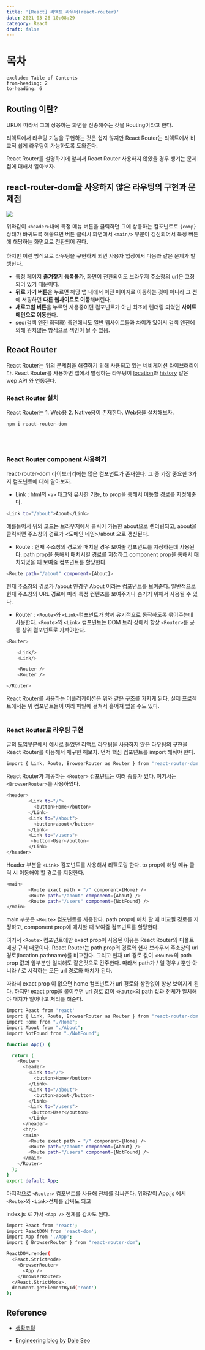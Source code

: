 ```yaml
---
title: '[React] 리액트 라우터(react-router)'
date: 2021-03-26 10:08:29
category: React
draft: false
---
```


# 목차

```toc
exclude: Table of Contents
from-heading: 2
to-heading: 6
```

## Routing 이란?

URL에 따라서 그에 상응하는 화면을 전송해주는 것을 Routing이라고 한다.

리액트에서 라우팅 기능을 구현하는 것은 쉽지 않지만 React Router는 리액트에서 비교적 쉽게 라우팅이 가능하도록 도와준다.

React Router를 설명하기에 앞서서 React Router 사용하지 않았을 경우 생기는 문제점에 대해서 알아보자.

## react-router-dom을 사용하지 않은 라우팅의 구현과 문제점 

![](./images/react-route.png)

위와같이 `<header>`내에 특정 메뉴 버튼을 클릭하면 그에 상응하는 컴포넌트로 `{comp}` 상태가 바뀌도록 해놓으면 버튼 클릭시 화면에서 `<main/>` 부분이 갱신되어서 특정 버튼에 해당하는 화면으로 전환되어 진다.  
<br/>
하지만 이런 방식으로 라우팅을 구현하게 되면 사용자 입장에서 다음과 같은 문제가 발생한다.

- 특정 페이지 **즐겨찾기 등록불가**, 화면이 전환되어도 브라우저 주소창의 url은 고정되어 있기 때문이다.
- **뒤로 가기 버튼**을 누르면 해당 앱 내에서 이전 페이지로 이동하는 것이 아니라 그 전에 서핑하던 **다른 웹사이트로 이동**해버린다.
- **새로고침 버튼**을 누르면 사용중이던 컴포넌트가 아닌 최초에 렌더링 되었던 **사이트 메인으로 이동**한다. 
- seo(검색 엔진 최적화) 측면에서도 일반 웹사이트들과 차이가 있어서 검색 엔진에 의해 원치않는 방식으로 색인이 될 수 있음.

## React Router 

React Router는 위의 문제점을 해결하기 위해 사용되고 있는 네비게이션 라이브러리이다. React Router를 사용하면 앱에서 발생하는 라우팅이 [location](https://developer.mozilla.org/ko/docs/Web/API/Location)과 [history](https://developer.mozilla.org/ko/docs/Web/API/History) 같은 wep API 와 연동된다.

### React Router 설치

React Router는 1. Web용 2. Native용이 존재한다. Web용을 설치해보자.

```sh
npm i react-router-dom
```
<br/>
<br/>

### React Router component 사용하기

react-router-dom 라이브러리에는 많은 컴포넌트가 존재한다. 그 중 가장 중요한 3가지 컴포넌트에 대해 알아보자.

- Link  : html의 `<a>` 태그와 유사한 기능, to prop을 통해서 이동할 경로를 지정해준다.
```sh
<Link to="/about">About</Link>
```
예를들어서 위의 코드는 브라우저에서 클릭이 가능한 about으로 렌더링되고, about을 클릭하면 주소창의 경로가 <도메인 네임>/about 으로 갱신된다. 

- Route : 현재 주소창의 경로와 매치될 경우 보여줄 컴포넌트를 지정하는데 사용된다. path prop을 통해서 매치시킬 경로를 지정하고 component prop을 통해서 매치되었을 때 보여줄 컴포넌트를 할당한다. 
```sh
<Route path="/about" component={About}>
```
현재 주소창의 경로가 /about 인경우 About 이라는 컴포넌트를 보여준다. 일반적으로 현재 주소창의 URL 경로에 따라 특정 컨텐츠를 보여주거나 숨기기 위해서 사용될 수 있다. 

- Router : `<Route>`와 `<Link>`컴포넌트가 함께 유기적으로 동작하도록 묶어주는데 사용한다. `<Route>`와 `<Link>` 컴포넌트는 DOM 트리 상에서 항상 `<Router>`를 공통 상위 컴포넌트로 가져야한다.

```sh
<Router>

	<Link/>
	<Link/>

	<Router />
	<Router />

</Router>
```

React Router를 사용하는 어플리케이션은 위와 같은 구조를 가지게 된다. 실제 프로젝트에서는 위 컴포넌트들이 여러 파일에 걸쳐서 흩어져 있을 수도 있다.
<br/>
<br/>

### React Router로 라우팅 구현 

글의 도입부분에서 예시로 들었던 리액트 라우팅을 사용하지 않은 라우팅의 구현을 React Router를 이용해서 재구현 해보자. 먼저 핵심 컴포넌트를 import 해줘야 한다.

```sh
import { Link, Route, BrowserRouter as Router } from 'react-router-dom'
```

React Router가 제공하는 `<Router>` 컴포넌트는 여러 종류가 있다. 여기서는 `<BrowserRouter>`를 사용하였다.

```sh
<header>
        <Link to="/">
          <button>Home</button>
        </Link>
        <Link to="/about">
          <button>about</button>         
        </Link>
        <Link to="/users">
         <button>User</button>
        </Link>
</header>
```

Header 부분을 `<Link>` 컴포넌트를 사용해서 리펙토링 한다. to prop에 해당 메뉴 클릭 시 이동해야 할 경로를 지정한다. 

```sh
<main>
        <Route exact path = "/" component={Home} />
        <Route path="/about" component={About} />
        <Route path="/users" component={NotFound} />
</main>
```
main 부분은 `<Route>` 컴포넌트를 사용한다. path prop에 매치 할 때 비교될 경로를 지정하고, component prop에 매치할 때 보여줄 컴포넌트를 할당한다.

여기서 `<Route>` 컴포넌트에만 exact prop이 사용된 이유는 React Router의 디폴트 매칭 규칙 때문이다. React Router는 path prop의 경로와 현재 브라우저 주소창의 url 경로(location.pathname)를 비교한다. 그리고 현재 url 경로 값이 `<Route>`의 path prop 값과 앞부분만 일치해도 같은것으로 간주한다. 따라서 path가 / 일 경우 / 뿐만 아니라 / 로 시작하는 모든 url 경로와 매치가 된다.

따라서 exact prop 이 없으면 home 컴포넌트가 url 경로와 상관없이 항상 보여지게 된다. 하지만 exact prop을 붙여주면 url 경로 값이 `<Route>`의 path 값과 전체가 일치해야 매치가 일어나고 처리를 해준다.

```sh
import React from 'react'
import { Link, Route, BrowserRouter as Router } from 'react-router-dom'
import Home from "./Home";
import About from "./About";
import NotFound from "./NotFound";

function App() {

  return (
    <Router>
      <header>
        <Link to="/">
          <button>Home</button>
        </Link>
        <Link to="/about">
          <button>about</button>         
        </Link>
        <Link to="/users">
         <button>User</button>
        </Link>
      </header>
      <hr/>
      <main>
        <Route exact path = "/" component={Home} />
        <Route path="/about" component={About} />
        <Route path="/users" component={NotFound} />
      </main>
    </Router>
  );
}
export default App;
```

마지막으로 `<Router>` 컴포넌트를 사용해 전체를 감싸준다. 위와같이 App.js 에서 `<Route>`와  `<Link>`전체를 감싸도 되고 
<br/>

index.js 로 가서 `<App />` 전체를 감싸도 된다.

```sh
import React from 'react';
import ReactDOM from 'react-dom';
import App from './App';
import { BrowserRouter } from "react-router-dom";

ReactDOM.render(
  <React.StrictMode>
    <BrowserRouter>
      <App />
    </BrowserRouter>
  </React.StrictMode>,
  document.getElementById('root')
);
```

## Reference

- [생활코딩](https://www.youtube.com/watch?v=WLdbsl9UwDc)

- [Engineering blog by Dale Seo](https://www.daleseo.com/react-router-basic/)